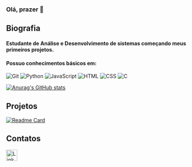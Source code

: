 ### Olá, prazer 👋

## Biografia 

#### Estudante de Análise e Desenvolvimento de sistemas começando meus primeiros projetos. 

#### Possuo conhecimentos básicos em:

![Git](https://img.shields.io/badge/GIT-E44C30?style=for-the-badge&logo=git&logoColor=white)
![Python](https://img.shields.io/badge/Python-FFD43B?style=for-the-badge&logo=python&logoColor=blue)
![JavaScript](https://img.shields.io/badge/JavaScript-323330?style=for-the-badge&logo=javascript&logoColor=F7DF1E)
![HTML](https://img.shields.io/badge/HTML5-E34F26?style=for-the-badge&logo=html5&logoColor=white)
![CSS](https://img.shields.io/badge/CSS3-1572B6?style=for-the-badge&logo=css3&logoColor=white)
![C](https://img.shields.io/badge/C-00599C?style=for-the-badge&logo=c&logoColor=white)

[![Anurag's GitHub stats](https://github-readme-stats.vercel.app/api?username=FernandaMSC)](https://github.com/anuraghazra/github-readme-stats)

## Projetos

[![Readme Card](https://github-readme-stats.vercel.app/api/pin/?username=FernandaMSC&repo=devweekgit.github.io)](https://github.com/anuraghazra/github-readme-stats)

## Contatos

[<img src='https://img.shields.io/badge/LinkedIn-0077B5?style=for-the-badge&logo=linkedin&logoColor=white' alt='Linkedin' height='30'>](https://www.linkedin.com/in/fernanda-carvalho-239686229/)
